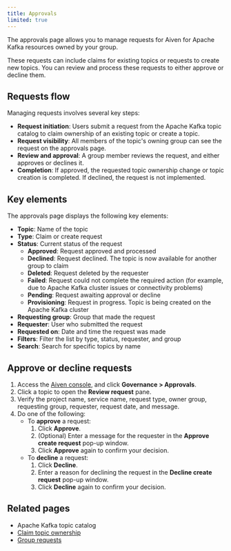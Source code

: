 ```yaml
---
title: Approvals
limited: true
---
```


The approvals page allows you to manage requests for Aiven for Apache Kafka resources owned by your group.

These requests can include claims for existing topics or requests to create new topics.
You can review and process these requests to either approve or decline them.

## Requests flow

Managing requests involves several key steps:

- **Request initiation**: Users submit a request from the Apache Kafka topic catalog to
  claim ownership of an existing topic or create a topic.
- **Request visibility**: All members of the topic's owning group can see the request on
  the approvals page.
- **Review and approval**: A group member reviews the request, and either approves or
  declines it.
- **Completion**: If approved, the requested topic ownership change or topic creation
  is completed. If declined, the request is not implemented.

## Key elements

The approvals page displays the following key elements:

- **Topic**: Name of the topic
- **Type**: Claim or create request
- **Status**: Current status of the request
  - **Approved**: Request approved and processed
  - **Declined**: Request declined. The topic is now available for another group to claim
  - **Deleted**: Request deleted by the requester
  - **Failed**: Request could not complete the required action (for example, due to
    Apache Kafka cluster issues or connectivity problems)
  - **Pending**: Request awaiting approval or decline
  - **Provisioning**: Request in progress. Topic is being created on the Apache Kafka
    cluster
- **Requesting group**: Group that made the request
- **Requester**: User who submitted the request
- **Requested on**: Date and time the request was made
- **Filters**: Filter the list by type, status, requester, and group
- **Search**: Search for specific topics by name

## Approve or decline requests

1. Access the [Aiven console](https://console.aiven.io/), and click
   **Governance > Approvals**.
1. Click a topic to open the **Review request** pane.
1. Verify the project name, service name, request type, owner group, requesting group,
   requester, request date, and message.
1. Do one of the following:
   - To **approve** a request:
     1. Click **Approve**.
     1. (Optional) Enter a message for the requester in the **Approve create request**
        pop-up window.
     1. Click **Approve** again to confirm your decision.
   - To **decline** a request:
     1. Click **Decline**.
     1. Enter a reason for declining the request in the **Decline create request**
        pop-up window.
     1. Click **Decline** again to confirm your decision.

## Related pages

- Apache Kafka topic catalog
- [Claim topic ownership](/docs/products/kafka/howto/claim-topic)
- [Group requests](/docs/products/kafka/howto/group-requests)
